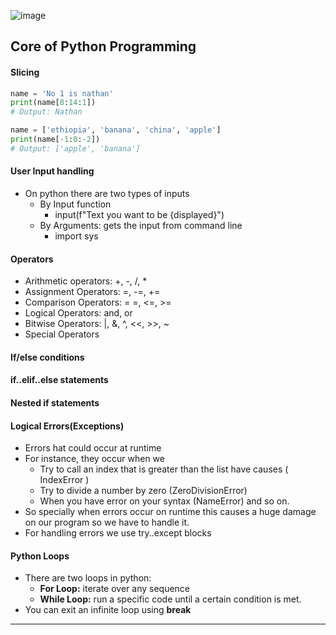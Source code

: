 ![image](https://github.com/Mistire/GTSTv1/assets/96515111/01bb4b46-b2b7-4c9e-90ac-fb2309f329aa)
## Core of Python Programming
#### Slicing
```python
name = 'No 1 is nathan'
print(name[8:14:1])
# Output: Nathan
```
```python
name = ['ethiopia', 'banana', 'china', 'apple']
print(name[-1:0:-2])
# Output: ['apple', 'banana']
```
#### User Input handling
- On python there are two types of inputs
	- By Input function
		- input(f"Text you want to be {displayed}")
	- By Arguments: gets the input from command line
		- import sys
#### Operators
- Arithmetic operators: +, -, /, *
- Assignment Operators: =, -=, +=
- Comparison Operators: = =, <=, >=
- Logical Operators: and, or
- Bitwise Operators: |, &, ^, <<, >>, ~
- Special Operators
#### If/else conditions
#### if..elif..else statements
#### Nested if statements
#### Logical Errors(Exceptions)
- Errors hat could occur at runtime
- For instance, they occur when we
	- Try to call an index that is greater than the list have causes ( IndexError )
	- Try to divide a number by zero (ZeroDivisionError)
	- When you have error on your syntax (NameError) and so on.
- So specially when errors occur on runtime this causes a huge damage on our
program so we have to handle it.
- For handling errors we use try..except blocks
#### Python Loops
-  There are two loops in python:
	- **For Loop:** iterate over any sequence
	- **While Loop:** run a specific code until a certain condition is met. 
- You can exit an infinite loop using **break**
---
